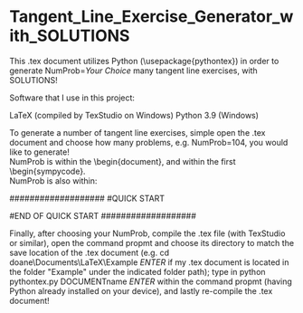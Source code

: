 # Tangent_Line_Exercise_Generator_with_SOLUTIONS
This .tex document utilizes Python (\usepackage{pythontex}) in order to generate NumProb=*Your Choice* many tangent line exercises, with SOLUTIONS!

Software that I use in this project:

LaTeX (compiled by TexStudio on Windows)
Python 3.9 (Windows)


To generate a number of tangent line exercises, simple open the .tex document and choose how many problems, e.g. NumProb=104, you would like to generate!  
NumProb is within the \begin{document}, and within the first \begin{sympycode}.  
NumProb is also within:

###################
#QUICK START


#END OF QUICK START
###################

Finally, after choosing your NumProb, compile the .tex file (with TexStudio or similar), 
open the command propmt and choose its directory to match the save location of the .tex document (e.g. cd doane\Documents\LaTeX\Example *ENTER* if my .tex document is located in the folder "Example" under the indicated folder path); type in python pythontex.py DOCUMENTname *ENTER* within the command propmt (having Python already installed on your device),
and lastly re-compile the .tex document!
